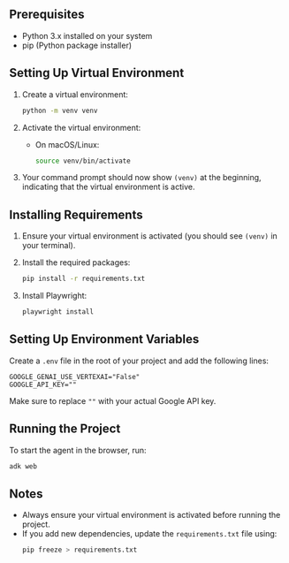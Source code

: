 ## Prerequisites

- Python 3.x installed on your system
- pip (Python package installer)

## Setting Up Virtual Environment

1. Create a virtual environment:
   ```bash
   python -m venv venv
   ```

2. Activate the virtual environment:
   - On macOS/Linux:
     ```bash
     source venv/bin/activate
     ```

3. Your command prompt should now show `(venv)` at the beginning, indicating that the virtual environment is active.

## Installing Requirements

1. Ensure your virtual environment is activated (you should see `(venv)` in your terminal).

2. Install the required packages:
   ```bash
   pip install -r requirements.txt
   ```

3. Install Playwright:
   ```bash
   playwright install
   ```

## Setting Up Environment Variables

Create a `.env` file in the root of your project and add the following lines:

```plaintext
GOOGLE_GENAI_USE_VERTEXAI="False"
GOOGLE_API_KEY=""
```

Make sure to replace `""` with your actual Google API key.

## Running the Project

To start the agent in the browser, run:
```bash
adk web
```

## Notes

- Always ensure your virtual environment is activated before running the project.
- If you add new dependencies, update the `requirements.txt` file using:
  ```bash
  pip freeze > requirements.txt
  ```